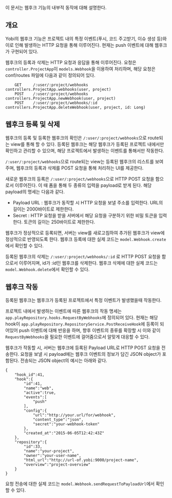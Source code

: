 이 문서는 웹후크 기능의 내부적 동작에 대해 설명한다.

개요
--------

Yobi의 웹후크 기능은 프로젝트 내의 특정 이벤트(푸시, 코드 주고받기, 이슈 생성 등)와 이로 인해 발생하는 HTTP 요청을 통해 이루어진다. 현재는 push 이벤트에 대해 웹후크가 구현되어 있다.

웹후크의 등록과 삭제는 HTTP 요청과 응답을 통해 이루어진다. 요청은 `controller.ProjectApp`이 `models.Webhook`을 이용하여 처리하며, 해당 요청은 conf/routes 파일에 다음과 같이 정의되어 있다.

```
    GET     /:user/:project/webhooks              controllers.ProjectApp.webhooks(user, project)
    POST    /:user/:project/webhooks              controllers.ProjectApp.newWebhook(user, project)
    POST    /:user/:project/webhooks/:id          controllers.ProjectApp.deleteWebhook(user, project, id: Long)
```

웹후크 등록 및 삭제
--------

웹후크의 등록 및 등록한 웹후크의 확인은 `/:user/:project/webhooks`으로 route되는 view를 통해 할 수 있다. 등록된 웹후크는 해당 웹후크가 등록된 프로젝트 내에서만 확인하고 관리할 수 있으며, 해당 프로젝트에서 발생하는 이벤트를 통해서만 작동한다.

`/:user/:project/webhooks`으로 route되는 view는 등록된 웹후크의 리스트를 보여주며, 웹후크의 등록과 삭제를 POST 요청을 통해 처리하는 UI를 제공한다.

새로운 웹후크의 등록은 `/:user/:project/webhooks`으로 HTTP POST 요청을 함으로서 이루어진다. 이 때 폼을 통해 두 종류의 입력을 payload로 받게 된다. 해당 payload의 명세는 다음과 같다.
* Payload URL : 웹후크가 동작할 시 HTTP 요청을 보낼 주소를 입력한다. URL의 길이는 2000바이트로 제한한다.
* Secret : HTTP 요청을 받을 서버에서 해당 요청을 구분하기 위한 비밀 토큰을 입력한다. 토큰의 길이는 250바이트로 제한한다.

웹후크가 정상적으로 등록되면, 서버는 view를 새로고침하여 추가된 웹후크가 view에 정상적으로 반영되도록 한다. 웹후크 등록에 대한 실제 코드는 `model.Webhook.create`에서 확인할 수 있다.

등록된 웹후크의 삭제는 `/:user/:project/webhooks/:id` 로 HTTP POST 요청을 함으로서 이루어지며, id가 :id인 웹후크를 삭제한다. 웹후크 삭제에 대한 실제 코드는 `model.Webhook.delete`에서 확인할 수 있다.


웹후크 작동
--------

등록된 웹후크는 웹후크가 등록된 프로젝트에서 특정 이벤트가 발생했을때 작동한다.

프로젝트 내에서 발생하는 이벤트에 따른 웹후크의 작동 명세는 `app.playRepository.hooks.RequestByWebhooks`에 정의되어 있다. 현재는 해당 hook이 `app.playRepository.RepositoryService.PostReceiveHook`에 등록이 되어있어 push 이벤트에 대해 반응을 하며, 향후 이벤트의 종류를 확장할 시 이와 같이 `RequestByWebhooks`을 필요한 이벤트에 걸어줌으로서 알맞게 대응할 수 있다.

웹후크가 작동할 시, 서버는 웹후크에 등록된 Payload URL로 HTTP POST 요청을 전송한다. 요청을 보낼 시 payload에는 웹후크 이벤트의 정보가 담긴 JSON object가 포함된다. 전송되는 JSON object의 예시는 아래와 같다.
```
{
    "hook_id":41,
    "hook":{
        "id":41,
        "name":"web",
        "active":true,
        "events":[
            "push"
        ],
        "config":{
            "url":"http://your.url/for/webhook",
            "content_type":"json",
            "secret":"your-webhook-token"
        },
        "created_at":"2015-06-05T12:42:43Z"
    },
    "repository":{
        "id":33,
        "name":"your-project",
        "owner":"your-user-name",
        "html_url":"http://url-of.yobi:9000/project-name",
        "overview":"project-overview"
    }
}
```
요청 전송에 대한 실제 코드는 `model.Webhook.sendRequestToPayloadUrl`에서 확인할 수 있다.
